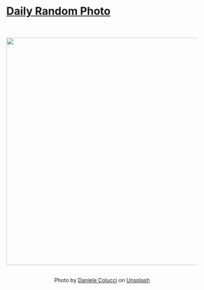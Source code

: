 # [Daily Random Photo](https://www.dailyrandomphoto.com/)

<div align="center">
  <br>
  <br>
  <a href="https://www.dailyrandomphoto.com/p/2021/2021-03-13/"><img src="https://images.unsplash.com/photo-1614935981447-893ce3858657?crop=entropy&cs=tinysrgb&fit=max&fm=jpg&ixid=Mnw3NzUwOHwwfDF8cmFuZG9tfHx8fHx8fHx8MTYxNTU5Mzk1MA&ixlib=rb-1.2.1&q=80&w=1080" width="600px"></a>
  <br>
  <br>
  <p class="has-text-grey">Photo by <a href="https://unsplash.com/@daniele71043?utm_source=Daily%20Random%20Photo&amp;utm_medium=referral" target="_blank" rel="noopener noreferrer">Daniele Colucci</a> on <a href="https://unsplash.com/photos/-_5dCixJ6FI?utm_source=Daily%20Random%20Photo&amp;utm_medium=referral" target="_blank" rel="noopener noreferrer">Unsplash</a></p>
</div>
